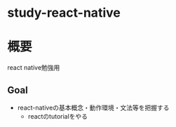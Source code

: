 # study-react-native
# 概要
react native勉強用

## Goal
- react-nativeの基本概念・動作環境・文法等を把握する
    - reactのtutorialをやる


